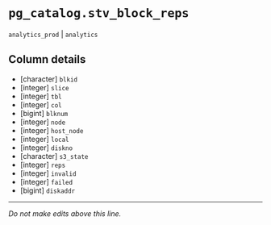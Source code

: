 # `pg_catalog.stv_block_reps`
`analytics_prod` | `analytics`

## Column details
* [character] `blkid`
* [integer]   `slice`
* [integer]   `tbl`
* [integer]   `col`
* [bigint]    `blknum`
* [integer]   `node`
* [integer]   `host_node`
* [integer]   `local`
* [integer]   `diskno`
* [character] `s3_state`
* [integer]   `reps`
* [integer]   `invalid`
* [integer]   `failed`
* [bigint]    `diskaddr`

-------------------------------------------------------------------------------
*Do not make edits above this line.*
